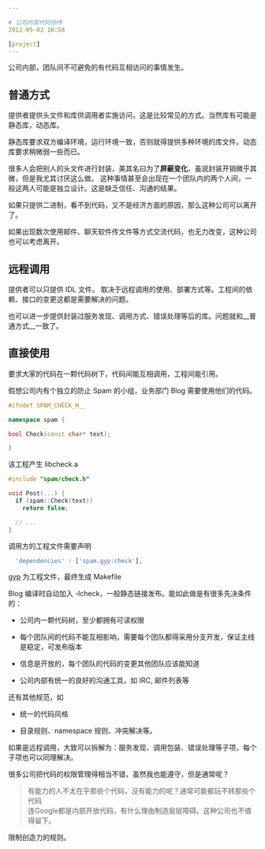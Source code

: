 ```yaml
---

# 公司内部代码协作
2012-05-02 10:58

[project]
---
```


公司内部，团队间不可避免的有代码互相访问的事情发生。

普通方式
------------
提供者提供头文件和库供调用者实施访问，这是比较常见的方式。当然库有可能是静态库，动态库。

静态库要求双方编译环境，运行环境一致，否则就得提供多种环境的库文件。动态库要求稍微弱一些而已。

很多人会把别人的头文件进行封装，美其名曰为了**屏蔽变化**，虽说封装开销微乎其微，但是我尤其讨厌这么做。
这种事情甚至会出现在一个团队内的两个人间，一般这两人可能是独立设计。这是缺乏信任、沟通的结果。

如果只提供二进制，看不到代码，又不是经济方面的原因，那么这种公司可以离开了。

如果出现数次使用邮件、聊天软件传文件等方式交流代码，也无力改变，这种公司也可以考虑离开。


远程调用
---------------
提供者可以只提供 IDL 文件。
取决于远程调用的使用、部署方式等。工程间的依赖、接口的变更这都是需要解决的问题。

也可以进一步提供封装过服务发现、调用方式、错误处理等后的库。问题就和__普通方式__一致了。

直接使用
------------
要求大家的代码在一颗代码树下，代码间能互相调用，工程间能引用。

假想公司内有个独立的防止 Spam 的小组，业务部门 Blog 需要使用他们的代码。
``` cpp spam/check.h
#ifndef SPAM_CHECK_H__

namespace spam {

bool Check(const char* text);

}
```

该工程产生 libcheck.a

``` cpp blog/publish.cc
#include "spam/check.h"

void Post(...) {
  if (spam::Check(text))
    return false;

  // ...
}
```

调用方的工程文件需要声明
``` javascript blog/blog.gyp
  'dependencies' : ['spam.gyp:check'],
```

[gyp](http://code.google.com/p/gyp) 为工程文件，最终生成 Makefile

Blog 编译时自动加入 -lcheck，一般静态链接发布。能如此做是有很多先决条件的：

-  公司内一颗代码树，至少都拥有可读权限

-  每个团队间的代码不能互相影响，需要每个团队都得采用分支开发，保证主线是稳定，可发布版本

-  信息是开放的，每个团队的代码的变更其他团队应该能知道

-  公司内部有统一的良好的沟通工具，如 IRC, 邮件列表等

还有其他规范，如

-  统一的代码风格

-  目录规则、namespace 规则、冲突解决等。

如果是远程调用，大致可以拆解为：服务发现、调用包装、错误处理等子项，每个子项也可以同理解决。

很多公司把代码的权限管理得相当不错，虽然我也能遵守，但是通常呢？
>
>  有能力的人不太在乎那些个代码，没有能力的呢？通常可能都玩不转那些个代码  
>  连Google都是内部开放代码，有什么理由制造层层障碍。这种公司也不值得留下。
> 

限制创造力的规则。
